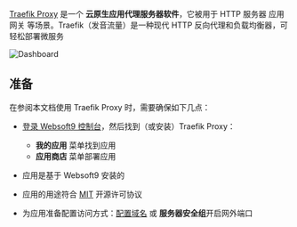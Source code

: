[Traefik Proxy](https://traefik.io/traefik/) 是一个 **云原生应用代理服务器软件**，它被用于 HTTP 服务器 应用网关  等场景。Traefik（发音流量）是一种现代 HTTP 反向代理和负载均衡器，可轻松部署微服务


![Dashboard](https://libs.websoft9.com/Websoft9/DocsPicture/zh/traefik/traefik-gui-websoft9.webp)


## 准备

在参阅本文档使用 Traefik Proxy 时，需要确保如下几点：

- [登录 Websoft9 控制台](./login-console)，然后找到（或安装）Traefik Proxy：
  - **我的应用** 菜单找到应用 
  - **应用商店** 菜单部署应用

- 应用是基于 Websoft9 安装的


- 应用的用途符合 [MIT](https://opensource.org/licenses/MIT) 开源许可协议


- 为应用准备配置访问方式：[配置域名](./domain-set) 或 **服务器安全组**开启网外端口